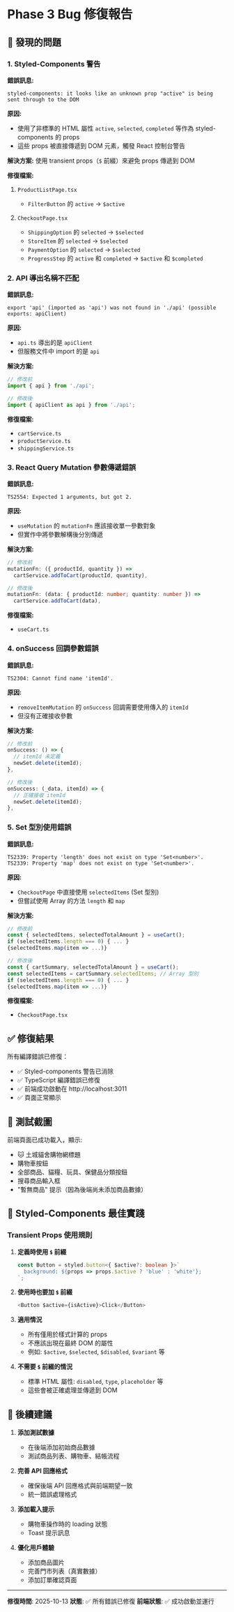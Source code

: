 # Phase 3 Bug 修復報告

## 🐛 發現的問題

### 1. Styled-Components 警告
**錯誤訊息:**
```
styled-components: it looks like an unknown prop "active" is being sent through to the DOM
```

**原因:** 
- 使用了非標準的 HTML 屬性 `active`, `selected`, `completed` 等作為 styled-components 的 props
- 這些 props 被直接傳遞到 DOM 元素，觸發 React 控制台警告

**解決方案:**
使用 transient props（`$` 前綴）來避免 props 傳遞到 DOM

**修復檔案:**
1. `ProductListPage.tsx`
   - `FilterButton` 的 `active` → `$active`

2. `CheckoutPage.tsx`
   - `ShippingOption` 的 `selected` → `$selected`
   - `StoreItem` 的 `selected` → `$selected`
   - `PaymentOption` 的 `selected` → `$selected`
   - `ProgressStep` 的 `active` 和 `completed` → `$active` 和 `$completed`

### 2. API 導出名稱不匹配
**錯誤訊息:**
```
export 'api' (imported as 'api') was not found in './api' (possible exports: apiClient)
```

**原因:**
- `api.ts` 導出的是 `apiClient`
- 但服務文件中 import 的是 `api`

**解決方案:**
```typescript
// 修改前
import { api } from './api';

// 修改後
import { apiClient as api } from './api';
```

**修復檔案:**
- `cartService.ts`
- `productService.ts`
- `shippingService.ts`

### 3. React Query Mutation 參數傳遞錯誤
**錯誤訊息:**
```
TS2554: Expected 1 arguments, but got 2.
```

**原因:**
- `useMutation` 的 `mutationFn` 應該接收單一參數對象
- 但實作中將參數解構後分別傳遞

**解決方案:**
```typescript
// 修改前
mutationFn: ({ productId, quantity }) =>
  cartService.addToCart(productId, quantity),

// 修改後
mutationFn: (data: { productId: number; quantity: number }) =>
  cartService.addToCart(data),
```

**修復檔案:**
- `useCart.ts`

### 4. onSuccess 回調參數錯誤
**錯誤訊息:**
```
TS2304: Cannot find name 'itemId'.
```

**原因:**
- `removeItemMutation` 的 `onSuccess` 回調需要使用傳入的 `itemId`
- 但沒有正確接收參數

**解決方案:**
```typescript
// 修改前
onSuccess: () => {
  // itemId 未定義
  newSet.delete(itemId);
},

// 修改後
onSuccess: (_data, itemId) => {
  // 正確接收 itemId
  newSet.delete(itemId);
},
```

### 5. Set 型別使用錯誤
**錯誤訊息:**
```
TS2339: Property 'length' does not exist on type 'Set<number>'.
TS2339: Property 'map' does not exist on type 'Set<number>'.
```

**原因:**
- `CheckoutPage` 中直接使用 `selectedItems` (Set 型別)
- 但嘗試使用 Array 的方法 `length` 和 `map`

**解決方案:**
```typescript
// 修改前
const { selectedItems, selectedTotalAmount } = useCart();
if (selectedItems.length === 0) { ... }
{selectedItems.map(item => ...)}

// 修改後
const { cartSummary, selectedTotalAmount } = useCart();
const selectedItems = cartSummary.selectedItems; // Array 型別
if (selectedItems.length === 0) { ... }
{selectedItems.map(item => ...)}
```

**修復檔案:**
- `CheckoutPage.tsx`

## ✅ 修復結果

所有編譯錯誤已修復：
- ✅ Styled-components 警告已消除
- ✅ TypeScript 編譯錯誤已修復
- ✅ 前端成功啟動在 http://localhost:3011
- ✅ 頁面正常顯示

## 📸 測試截圖

前端頁面已成功載入，顯示:
- 🐱 土城貓舍購物網標題
- 購物車按鈕
- 全部商品、貓糧、玩具、保健品分類按鈕
- 搜尋商品輸入框
- "暫無商品" 提示（因為後端尚未添加商品數據）

## 🎯 Styled-Components 最佳實踐

### Transient Props 使用規則
1. **定義時使用 `$` 前綴**
   ```typescript
   const Button = styled.button<{ $active?: boolean }>`
     background: ${props => props.$active ? 'blue' : 'white'};
   `;
   ```

2. **使用時也要加 `$` 前綴**
   ```typescript
   <Button $active={isActive}>Click</Button>
   ```

3. **適用情況**
   - 所有僅用於樣式計算的 props
   - 不應該出現在最終 DOM 的屬性
   - 例如: `$active`, `$selected`, `$disabled`, `$variant` 等

4. **不需要 `$` 前綴的情況**
   - 標準 HTML 屬性: `disabled`, `type`, `placeholder` 等
   - 這些會被正確處理並傳遞到 DOM

## 🔧 後續建議

1. **添加測試數據**
   - 在後端添加初始商品數據
   - 測試商品列表、購物車、結帳流程

2. **完善 API 回應格式**
   - 確保後端 API 回應格式與前端期望一致
   - 統一錯誤處理格式

3. **添加載入提示**
   - 購物車操作時的 loading 狀態
   - Toast 提示訊息

4. **優化用戶體驗**
   - 添加商品圖片
   - 完善門市列表（真實數據）
   - 添加訂單確認頁面

---

**修復時間**: 2025-10-13
**狀態**: ✅ 所有錯誤已修復
**前端狀態**: ✅ 成功啟動並運行




